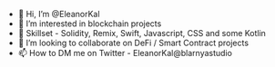 - 👋 Hi, I’m @EleanorKal
- 👀 I’m interested in blockchain projects
- 🌱 Skillset - Solidity, Remix, Swift, Javascript, CSS and some Kotlin 
- 💞️ I’m looking to collaborate on DeFi / Smart Contract projects 
- 📫 How to DM me on Twitter - EleanorKal@blarnyastudio

<!---
EleanorKal/EleanorKal is a ✨ special ✨ repository because its `README.md` (this file) appears on your GitHub profile.
You can click the Preview link to take a look at your changes.
--->

